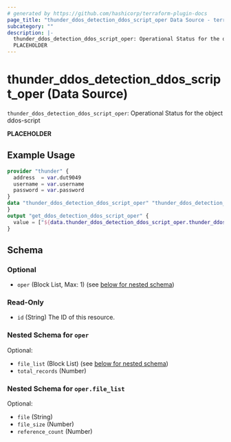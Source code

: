 ```yaml
---
# generated by https://github.com/hashicorp/terraform-plugin-docs
page_title: "thunder_ddos_detection_ddos_script_oper Data Source - terraform-provider-thunder"
subcategory: ""
description: |-
  thunder_ddos_detection_ddos_script_oper: Operational Status for the object ddos-script
  PLACEHOLDER
---
```


# thunder_ddos_detection_ddos_script_oper (Data Source)

`thunder_ddos_detection_ddos_script_oper`: Operational Status for the object ddos-script

__PLACEHOLDER__

## Example Usage

```terraform
provider "thunder" {
  address  = var.dut9049
  username = var.username
  password = var.password
}
data "thunder_ddos_detection_ddos_script_oper" "thunder_ddos_detection_ddos_script_oper" {
}
output "get_ddos_detection_ddos_script_oper" {
  value = ["${data.thunder_ddos_detection_ddos_script_oper.thunder_ddos_detection_ddos_script_oper}"]
}
```

<!-- schema generated by tfplugindocs -->
## Schema

### Optional

- `oper` (Block List, Max: 1) (see [below for nested schema](#nestedblock--oper))

### Read-Only

- `id` (String) The ID of this resource.

<a id="nestedblock--oper"></a>
### Nested Schema for `oper`

Optional:

- `file_list` (Block List) (see [below for nested schema](#nestedblock--oper--file_list))
- `total_records` (Number)

<a id="nestedblock--oper--file_list"></a>
### Nested Schema for `oper.file_list`

Optional:

- `file` (String)
- `file_size` (Number)
- `reference_count` (Number)


